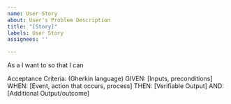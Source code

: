 ```yaml
---
name: User Story
about: User's Problem Description
title: "[Story]"
labels: User Story
assignees: ''

---
```


As a <type of user>
I want to <desired feature>
so that I can <value gained>

Acceptance Criteria: (Gherkin language)
GIVEN: [Inputs, preconditions]
WHEN: [Event, action that occurs, process]
THEN: [Verifiable Output]
AND: [Additional Output/outcome]
